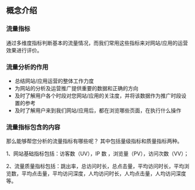 ## 概念介绍
### 流量指标
通过多维度指标判断基本的流量情况，而我们常用这些指标来对网站/应用的运营效果进行评价。

### 流量分析的作用

* 总结网站/应用运营的整体工作力度
* 为网站的分析及运营推广提供重要的数据和正确的方向
* 及时了解用户各个时段对您网站/应用的关注度，并将该数据作为推广时段设置的参考
* 及时了解用户来到我们网站/应用后，都在浏览哪些页面，在执行什么操作

### 流量指标包含的内容
那么能够帮您分析的流量指标有哪些呢？
其中包括量级指标和质量指标两种。

1、网站基础指标包括：访客数（UV），IP 数 ，浏览量（PV），访问次数（VV）；

2、流量质量指标包括：跳出率，总访问时长，总点击量，平均访问时长，平均浏览数，平均点击量，平均访问深度，人均访问时长，人均点击量，人均访问深度等。